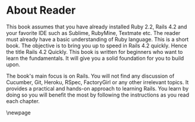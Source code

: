 # About Reader #

This book assumes that you have already installed Ruby 2.2, Rails 4.2 and your favorite IDE such as Sublime, RubyMine, Textmate etc. The reader must already have a basic understanding of Ruby language. This is a short book. The objective is to bring you up to speed in Rails 4.2 quickly. Hence the title Rails 4.2 Quickly. This book is written for beginners who want to learn the fundamentals. It will give you a solid foundation for you to build upon. 

The book's main focus is on Rails. You will not find any discussion of Cucumber, Git, Heroku, RSpec, FactoryGirl or any other irrelevant topics. It provides a practical and hands-on approach to learning Rails. You learn by doing so you will benefit the most by following the instructions as you read each chapter.

\newpage
